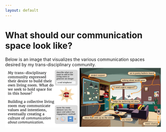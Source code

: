 ```yaml
---
layout: default
---
```

# What should our communication space look like?
Below is an image that visualizes the various communication spaces desired by my trans-disciplinary community. 
![](media/MESH-CAP_summary-graphics-HIGH-RES-02.png)

